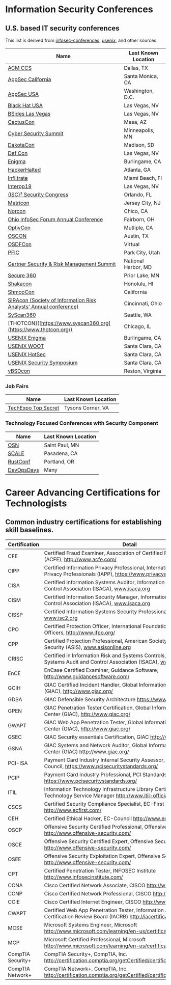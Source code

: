 # Information Security Conferences
## U.S. based IT security conferences

This list is derived from [infosec-conferences](https://infosec-conferences.com/country/united-states/), [usenix](https://www.usenix.org/conferences), and other sources.

| **Name**                                                                              | **Last Known Location**   | 
| ------------------------------------------------------------------------------------- | ------------------------- | 
| [ACM CCS](http://www.codaspy.org/)                                                    | Dallas, TX                | 
| [AppSec California](https://2019.appseccalifornia.org/)                               | Santa Monica, CA          | 
| [AppSec USA](https://appsecusa.org/)                                                  | Washington, D.C.          |
| [Black Hat USA](https://www.blackhat.com/us-19/)                                      | Las Vegas, NV             |
| [BSides Las Vegas](https://www.bsideslv.org/)                                         | Las Vegas, NV             |
| [CactusCon](https://www.cactuscon.com/)                                               | Mesa, AZ                  |
| [Cyber Security Summit](https://cybersecuritysummit.org/)                             | Minneapolis, MN           |
| [DakotaCon](https://dakotacon.org)                                                    | Madison, SD               |
| [Def Con](https://www.defcon.org/)                                                    | Las Vegas, NV             |
| [Enigma](https://www.usenix.org/conference/enigma2019/)                               | Burlingame, CA            |
| [HackerHalted](https://www.hackerhalted.com/)                                         | Atlanta, GA               |
| [Infiltrate](https://infiltratecon.com/)                                              | Miami Beach, Fl           |
| [Interop19](https://www.interop.com/)                                                 | Las Vegas, NV             |
| [(ISC)² Security Congress](https://congress.isc2.org/events/-isc-security-congress-2019/event-summary-f1be4e92a1b54d92acdb1b8007fe91cf.aspx) | Orlando, FL |
| [Metricon](http://www.securitymetrics.org/blog/2019/01/28/metricon-x-agenda/)         | Jersey City, NJ           |
| [Norcon](http://norcon.info/)                                                         | Chico, CA                 |
| [Ohio InfoSec Forum Annual Conference](https://www.ohioinfosec.org/)                  | Fairborn, OH              |
| [OptivCon](https://www.optiv.com/our-story/events/)                                   | Mutliple, CA              |
| [OSCON](https://conferences.oreilly.com/oscon/oscon-tx)                               | Austin, TX                |
| [OSDFCon](https://www.osdfcon.org/)                                                   | Virtual                   |
| [PFIC](https://pfic-conference.com/)                                                  | Park City, Utah           |
| [Gartner Security & Risk Management Summit](https://www.gartner.com/en/conferences/na/security-risk-management-us) | National Harbor, MD |
| [Secure 360](https://secure360.org/secure360-twin-cities/)                            | Prior Lake, MN            |
| [Shakacon](https://www.shakacon.org/)                                                 | Honolulu, HI              |
| [ShmooCon](http://shmoocon.org/)                                                      | California                |
| [SIRAcon (Society of Information Risk Analysts' Annual conference)](https://societyinforisk.org/) | Cincinnati, Ohio |
| [SyScan360](https://www.syscan360.org/)                                               | Seattle, WA               |
| [THOTCON]([https://www.syscan360.org](https://www.thotcon.org/)                       | Chicago, IL               |
| [USENIX Enigma](https://www.usenix.org/conference/enigma2019)                         | Burlingame, CA            |
| [USENIX WOOT](https://www.usenix.org/conference/woot19)                               | Santa Clara, CA           |
| [USENIX HotSec](https://www.usenix.org/conference/hotsec19/)                          | Santa Clara, CA           |
| [USENIX Security Symposium](https://www.usenix.org/conference/usenixsecurity19/)      | Santa Clara, CA           |
| [vBSDcon](https://www.vbsdcon.com/)                                                   | Reston, Virginia          |

### Job Fairs
| **Name**                                                                                    | **Last Known Location** |
| ------------------------------------------------------------------------------------------- | ----------------------- |
| [TechExpo Top Secret](https://techexpousa.com/event/te-111319/?ref=infosec-conferences.com) | Tysons Corner, VA       |

### Technology Focused Conferences with Security Component
| **Name**                              | **Last Known Location** |
| ------------------------------------- | ----------------------- |
| [OSN](https://www.opensourcenorth.com)| Saint Paul, MN          |
| [SCALE](https://socallinuxexpo.org/)  | Pasadena, CA            |
| [RustConf](http://rustconf.com/)      | Portland, OR            |
| [DevOpsDays](https://devopsdays.org/) | Many                    |


# Career Advancing Certifications for Technologists
## Common industry certifications for establishing skill baselines.

| Certification     | Detail                                                                                                                                     | 
|-------------------|--------------------------------------------------------------------------------------------------------------------------------------------| 
| CFE | Certified Fraud Examiner, Association of Certified Fraud Examiners (ACFE), http://www.acfe.com/ | 
| CIPP | Certified Information Privacy Professional, International Association of Privacy Professionals (IAPP), https://www.privacyassociation.org/ | 
| CISA | Certified Information Systems Auditor, Information Systems Audit and Control Association (ISACA), www.isaca.org | 
| CISM | Certified Information Security Manager, Information Systems Audit and Control Association (ISACA), www.isaca.org | 
| CISSP | Certified Information Systems Security Professional, ISC2, www.isc2.org | 
| CPO | Certified Protection Officer, International Foundation for Protection Officers, http://www.ifpo.org/                                       | 
| CPP | Certified Protection Professional, American Society for Industrial Security (ASIS), www.asisonline.org                                     | 
| CRISC | Certified in Information Risk and Systems Controls, Information Systems Audit and Control Association (ISACA), www.isaca.org               | 
| EnCE | EnCase Certified Examiner, Guidance Software, http://www.guidancesoftware.com/                                                             | 
| GCIH | GIAC Certified Incident Handler, Global Information Assurance Center (GIAC), http://www.giac.org/                                          | 
| GDSA | GIAC Defensible Security Architecture https://www.giac.org                                                                                 |
| GPEN | GIAC Penetration Tester Certification, Global Information Assurance Center (GIAC), http://www.giac.org/                                    | 
| GWAPT | GIAC Web App Penetration Tester, Global Information Assurance Center (GIAC), http://www.giac.org/                                          | 
| GSEC | GIAC Security essentials Certification, GIAC http://www.giac.org/                                                                          | 
| GSNA | GIAC Systems and Network Auditor, Global Information Assurance Center (GIAC) http://www.giac.org/                                          | 
| PCI-ISA | Payment Card Industry Internal Security Assessor, PCI Standards Council, https://www.pcisecuritystandards.org/                             | 
| PCIP | Payment Card Industry Professional, PCI Standards Council, https://www.pcisecuritystandards.org/                                           | 
| ITIL | Information Technology Infrastructure Library Certification, Information Technology Service Manager http://www.itil-officialsite.com/      | 
| CSCS | Certified Security Compliance Specialist, EC-First http://www.ecfirst.com/                                                                 | 
| CEH | Certified Ethical Hacker, EC-Council http://www.eccouncil.org/                                                                             | 
| OSCP | Offensive Security Certified Professional, Offensive Security Ltd. http://www.offensive-security.com/                                      | 
| OSCE | Offensive Security Certified Expert, Offensive Security Ltd. http://www.offensive-security.com/                                            | 
| OSEE | Offensive Security Exploitation Expert, Offensive Security Ltd. http://www.offensive-security.com/                                         | 
| CPT | Certified Penetration Tester, INFOSEC Institute http://www.infosecinstitute.com/                                                           | 
| CCNA | Cisco Certified Network Associate, CISCO http://www.cisco.com/                                                                             | 
| CCNP | Cisco Certified Network Professional, CISCO http://www.cisco.com/                                                                          | 
| CCIE | Cisco Certified Internet Engineer, CISCO http://www.cisco.com/                                                                             | 
| CWAPT | Certified Web App Penetration Tester, Information Assurance Certification Review Board (IACRB) http://iacertification.org/                 | 
| MCSE | Microsoft Systems Engineer, Microsoft http://www.microsoft.com/learning/en-us/certification-overview.aspx                                  | 
| MCP | Microsoft Certified Professional, Microsoft http://www.microsoft.com/learning/en-us/certification-overview.aspx | 
| CompTIA Security+ | CompTIA Security+, CompTIA, Inc. http://certification.comptia.org/getCertified/certifications/security.aspx | 
| CompTIA Network+ | CompTIA Network+, CompTIA, Inc. http://certification.comptia.org/getCertified/certifications/network.aspx | 
